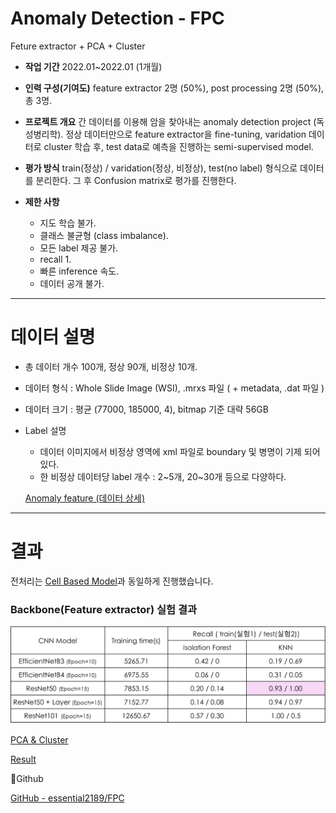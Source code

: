 # Anomaly Detection - FPC

Feture extractor + PCA + Cluster

- **작업 기간**
2022.01~2022.01 (1개월)

- **인력 구성(기여도)**
feature extractor 2명 (50%), post processing 2명 (50%), 총 3명.

- **프로젝트 개요**
간 데이터를 이용해 암을 찾아내는 anomaly detection project (독성병리학).
정상 데이터만으로 feature extractor을 fine-tuning, varidation 데이터로 cluster 학습 후, test data로 예측을 진행하는 semi-supervised model.

- **평가 방식**
train(정상) / varidation(정상, 비정상), test(no label) 형식으로 데이터를 분리한다. 
그 후 Confusion matrix로 평가를 진행한다.

- **제한 사항**
    - 지도 학습 불가.
    - 클래스 불균형 (class imbalance).
    - 모든 label 제공 불가.
    - recall 1.
    - 빠른 inference 속도.
    - 데이터 공개 불가.

---

# 데이터 설명

- 총 데이터 개수 100개, 정상 90개, 비정상 10개.
- 데이터 형식 : Whole Slide Image (WSI), .mrxs 파일 ( + metadata, .dat 파일 )
- 데이터 크기 : 평균 (77000, 185000, 4), bitmap 기준 대략 56GB

- Label 설명
    - 데이터 이미지에서 비정상 영역에 xml 파일로 boundary 및 병명이 기제 되어 있다.
    - 한 비정상 데이터당 label 개수 : 2~5개, 20~30개 등으로 다양하다.
    
    [Anomaly feature (데이터 상세)](https://www.notion.so/Anomaly-feature-3992a4f1e25c4d10acde53ec7d81eae5)
    

---

# 결과

전처리는 [Cell Based Model](https://www.notion.so/Anomaly-Detection-Cell-Based-Model-dc4f87510468429b8f0f607be7eb64dd)과 동일하게 진행했습니다.

### Backbone(Feature extractor) 실험 결과

![Untitled](Anomaly%20De%20771e1/Untitled.png)

[PCA & Cluster](https://www.notion.so/d3f11d2e67d1486897585d686f6391f3)

[Result](https://www.notion.so/bedc6fc40348441c860a4f6a38f466b5)

📁Github

[GitHub - essential2189/FPC](https://github.com/essential2189/FPC)